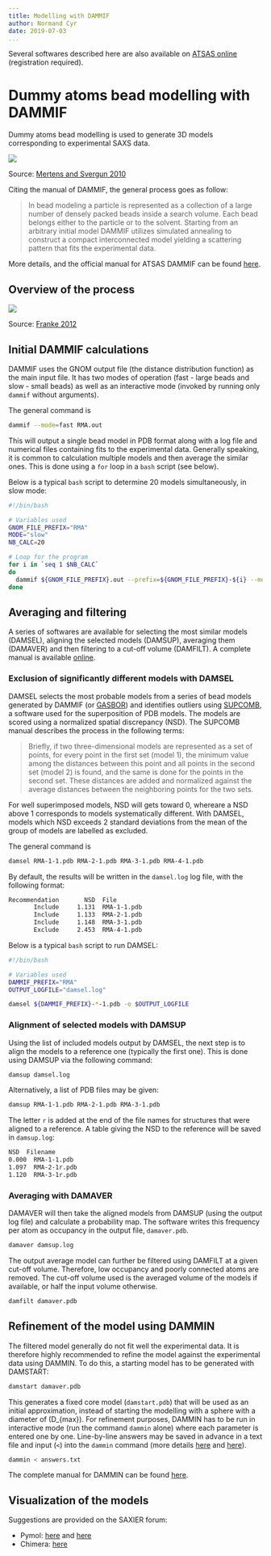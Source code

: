 ```yaml
---
title: Modelling with DAMMIF
author: Normand Cyr
date: 2019-07-03
...
```


Several softwares described here are also available on [ATSAS online](https://www.embl-hamburg.de/biosaxs/atsas-online/) (registration required).


# Dummy atoms bead modelling with DAMMIF

Dummy atoms bead modelling is used to generate 3D models corresponding to experimental SAXS data.

![](img/dammin_example.png)

Source: [Mertens and Svergun 2010](https://www.ncbi.nlm.nih.gov/pubmed/20558299)

Citing the manual of DAMMIF, the general process goes as follow:

> In bead modeling a particle is represented as a collection of a large number of densely packed beads inside a search volume. Each bead belongs either to the particle or to the solvent. Starting from an arbitrary initial model DAMMIF utilizes simulated annealing to construct a compact interconnected model yielding a scattering pattern that fits the experimental data.

More details, and the official manual for ATSAS DAMMIF can be found [here](https://www.embl-hamburg.de/biosaxs/manuals/dammif.html).


## Overview of the process

![](img/process_flow.png)

Source: [Franke 2012](https://www.embl-hamburg.de/biosaxs/courses/embo2012/slides/ab-initio-tutorial-franke.pdf)


## Initial DAMMIF calculations

DAMMIF uses the GNOM output file (the distance distribution function) as the main input file. It has two modes of operation (fast - large beads and slow - small beads) as well as an interactive mode (invoked by running only `dammif` without arguments).

The general command is

```bash
dammif --mode=fast RMA.out
```

This will output a single bead model in PDB format along with a log file and numerical files containing fits to the experimental data. Generally speaking, it is common to calculation multiple models and then average the similar ones. This is done using a `for` loop in a `bash` script (see below).


Below is a typical `bash` script to determine 20 models simultaneously, in slow mode:

```bash
#!/bin/bash

# Variables used
GNOM_FILE_PREFIX="RMA"
MODE="slow"
NB_CALC=20

# Loop for the program
for i in `seq 1 $NB_CALC`
do
  dammif ${GNOM_FILE_PREFIX}.out --prefix=${GNOM_FILE_PREFIX}-${i} --mode=$MODE &
done
```

## Averaging and filtering

A series of softwares are available for selecting the most similar models (DAMSEL), aligning the selected models (DAMSUP), averaging them (DAMAVER) and then filtering to a cut-off volume (DAMFILT). A complete manual is available [online](https://www.embl-hamburg.de/biosaxs/manuals/damaver.html).


### Exclusion of significantly different models with DAMSEL

DAMSEL selects the most probable models from a series of bead models generated by DAMMIF (or [GASBOR](https://www.embl-hamburg.de/biosaxs/manuals/gasbor.html)) and identifies outliers using [SUPCOMB](https://www.embl-hamburg.de/biosaxs/manuals/supcomb.html), a software used for the superposition of PDB models. The models are scored using a normalized spatial discrepancy (NSD). The SUPCOMB manual describes the process in the following terms:

> Briefly, if two three-dimensional models are represented as a set of points, for every point in the first set (model 1), the minimum value among the distances between this point and all points in the second set (model 2) is found, and the same is done for the points in the second set. These distances are added and normalized against the average distances between the neighboring points for the two sets.

For well superimposed models, NSD will gets toward 0, whereare a NSD above 1 corresponds to models systematically different. With DAMSEL, models which NSD exceeds 2 standard deviations from the mean of the group of models are labelled as excluded.

The general command is

```bash
damsel RMA-1-1.pdb RMA-2-1.pdb RMA-3-1.pdb RMA-4-1.pdb
```

By default, the results will be written in the `damsel.log` log file, with the following format:

```markdown
Recommendation       NSD  File
       Include     1.131  RMA-1-1.pdb
       Include     1.133  RMA-2-1.pdb
       Include     1.148  RMA-3-1.pdb
       Exclude     2.453  RMA-4-1.pdb
```

Below is a typical `bash` script to run DAMSEL:

```bash
#!/bin/bash

# Variables used
DAMMIF_PREFIX="RMA"
OUTPUT_LOGFILE="damsel.log"

damsel ${DAMMIF_PREFIX}-*-1.pdb -o $OUTPUT_LOGFILE
```


### Alignment of selected models with DAMSUP

Using the list of included models output by DAMSEL, the next step is to align the models to a reference one (typically the first one). This is done using DAMSUP via the following command:

```bash
damsup damsel.log
```

Alternatively, a list of PDB files may be given:

```bash
damsup RMA-1-1.pdb RMA-2-1.pdb RMA-3-1.pdb
```

The letter `r` is added at the end of the file names for structures that were aligned to a reference. A table giving the NSD to the reference will be saved in `damsup.log`:

```markdown
NSD  Filename
0.000  RMA-1-1.pdb
1.097  RMA-2-1r.pdb
1.120  RMA-3-1r.pdb
```


### Averaging with DAMAVER

DAMAVER will then take the aligned models from DAMSUP (using the output log file) and calculate a probability map. The software writes this frequency per atom as occupancy in the output file, `damaver.pdb`.

```bash
damaver damsup.log
```

The output average model can further be filtered using DAMFILT at a given cut-off volume. Therefore, low occupancy and poorly connected atoms are removed. The cut-off volume used is the averaged volume of the models if available, or half the input volume otherwise.

```bash
damfilt damaver.pdb
```


## Refinement of the model using DAMMIN

The filtered model generally do not fit well the experimental data. It is therefore highly recommended to refine the model against the experimental data using DAMMIN. To do this, a starting model has to be generated with DAMSTART:

```bash
damstart damaver.pdb
```

This generates a fixed core model (`damstart.pdb`) that will be used as an initial approximation, instead of starting the modelling with a sphere with a diameter of \(D_{max}\). For refinement purposes, DAMMIN has to be run in interactive mode (run the command `dammin` alone) where each parameter is entered one by one. Line-by-line answers may be saved in advance in a text file and input (`<`) into the `dammin` command (more details [here](https://www.saxier.org/forum/viewtopic.php?f=8&t=412) and [here](https://www.saxier.org/forum/viewtopic.php?f=8&t=3044)).

```bash
dammin < answers.txt
```

The complete manual for DAMMIN can be found [here](https://www.embl-hamburg.de/biosaxs/dammin.html).


## Visualization of the models

Suggestions are provided on the SAXIER forum:

* Pymol: [here](https://www.saxier.org/forum/viewtopic.php?f=8&t=350) and [here](https://www.saxier.org/forum/viewtopic.php?f=11&t=3102)
* Chimera: [here](https://www.saxier.org/forum/viewtopic.php?f=8&t=1075)
